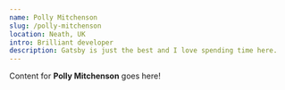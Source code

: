 ```yaml
---
name: Polly Mitchenson
slug: /polly-mitchenson
location: Neath, UK
intro: Brilliant developer
description: Gatsby is just the best and I love spending time here.
---
```

Content for **Polly Mitchenson** goes here!